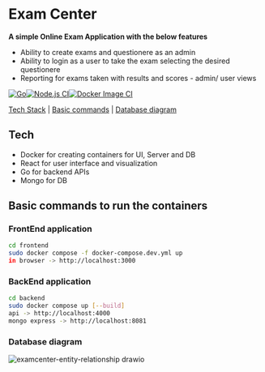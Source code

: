 # Exam Center
**A simple Online Exam Application with the below features**
* Ability to create exams and questionere as an admin
* Ability to login as a user to take the exam selecting the desired questionere
* Reporting for exams taken with results and scores - admin/ user views

[![Go](https://github.com/chrispeterjeyaraj/exam-center/actions/workflows/go.yml/badge.svg)](https://github.com/chrispeterjeyaraj/exam-center/actions/workflows/go.yml)[![Node.js CI](https://github.com/chrispeterjeyaraj/exam-center/actions/workflows/node.js.yml/badge.svg)](https://github.com/chrispeterjeyaraj/exam-center/actions/workflows/node.js.yml)[![Docker Image CI](https://github.com/chrispeterjeyaraj/exam-center/actions/workflows/docker-image.yml/badge.svg)](https://github.com/chrispeterjeyaraj/exam-center/actions/workflows/docker-image.yml)

[Tech Stack](#Tech) |
[Basic commands](#Basic-commands-to-run-the-containers) |
[Database diagram](#Database-diagram)

## Tech
- Docker for creating containers for UI, Server and DB
- React for user interface and visualization
- Go for backend APIs
- Mongo for DB

## Basic commands to run the containers

### FrontEnd application
```sh
cd frontend
sudo docker compose -f docker-compose.dev.yml up
in browser -> http://localhost:3000
```

### BackEnd application
```sh
cd backend
sudo docker compose up [--build]
api -> http://localhost:4000
mongo express -> http://localhost:8081
```
### Database diagram

![examcenter-entity-relationship drawio](https://user-images.githubusercontent.com/111428615/195823165-c463d2ce-cf32-4a29-b772-7c4157fba921.png)
